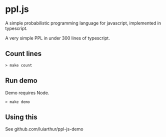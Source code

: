 # ppl.js
A simple probabilistic programming language for javascript, implemented in typescript.

A very simple PPL in under 300 lines of typescript.

## Count lines
```console
> make count
```

## Run demo
Demo requires Node.
```console
> make demo
```

## Using this
See github.com/luiarthur/ppl-js-demo
